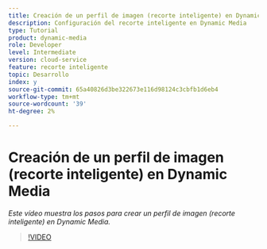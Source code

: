 ```yaml
---
title: Creación de un perfil de imagen (recorte inteligente) en Dynamic Media
description: Configuración del recorte inteligente en Dynamic Media
type: Tutorial
product: dynamic-media
role: Developer
level: Intermediate
version: cloud-service
feature: recorte inteligente
topic: Desarrollo
index: y
source-git-commit: 65a40826d3be322673e116d98124c3cbfb1d6eb4
workflow-type: tm+mt
source-wordcount: '39'
ht-degree: 2%

---
```


# Creación de un perfil de imagen (recorte inteligente) en Dynamic Media

*Este vídeo muestra los pasos para crear un perfil de imagen (recorte inteligente) en Dynamic Media.*

>[!VIDEO](https://video.tv.adobe.com/v/335460?quality=9&learn=on)

